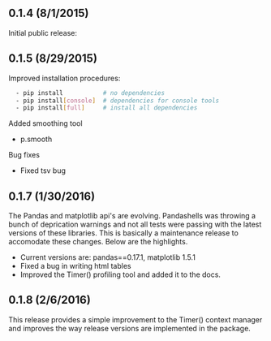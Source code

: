 ## 0.1.4 (8/1/2015)

Initial public release:


## 0.1.5 (8/29/2015)

Improved installation procedures:
```bash
  - pip install           # no dependencies
  - pip install[console]  # dependencies for console tools
  - pip install[full]     # install all dependencies
```
Added smoothing tool
  - p.smooth 

Bug fixes
  - Fixed tsv bug


## 0.1.7 (1/30/2016)

The Pandas and matplotlib api's are evolving.  Pandashells
was throwing a bunch of deprication warnings and not all tests
were passing with the latest versions of these libraries.  This
is basically a maintenance release to accomodate these changes.
Below are the highlights.

* Current versions are: pandas==0.17.1, matplotlib 1.5.1
* Fixed a bug in writing html tables
* Improved the Timer() profiling tool and added it to the docs.


## 0.1.8 (2/6/2016)

This release provides a simple improvement to the Timer()
context manager and improves the way release versions are
implemented in the package.
